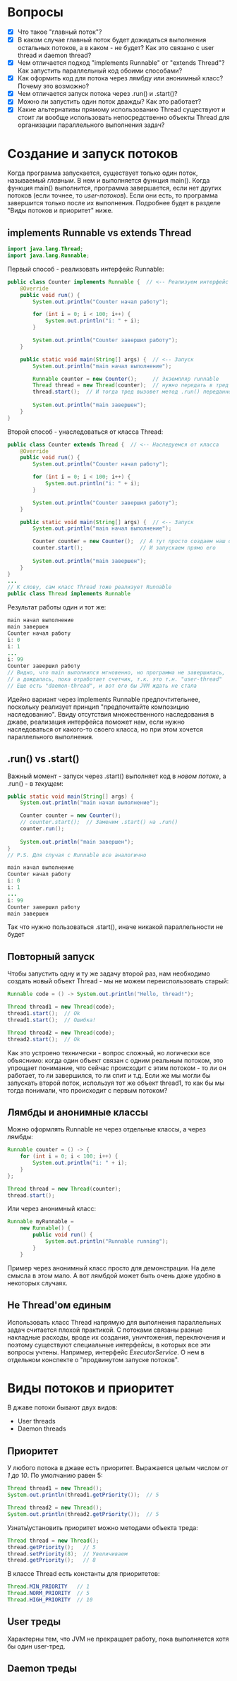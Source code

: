 # Вопросы

- [x] Что такое "главный поток"?
- [x] В каком случае главный поток будет дожидаться выполнения остальных потоков, а в каком - не будет? Как это связано с user thread и daemon thread?
- [x] Чем отличается подход "implements Runnable" от "extends Thread"? Как запустить параллельный код обоими способами?
- [x] Как оформить код для потока через лямбду или анонимный класс? Почему это возможно?
- [x] Чем отличается запуск потока через .run() и .start()?
- [x] Можно ли запустить один поток дважды? Как это работает?
- [x] Какие альтернативы прямому использованию Thread существуют и стоит ли вообще использовать непосредственно объекты Thread для организации параллельного выполнения задач?

# Создание и запуск потоков

Когда программа запускается, существует только один поток, называемый *главным*. В нем и выполняется функция main(). Когда функция main() выполнится, программа завершается, если нет других потоков (если точнее, то *user-потоков*). Если они есть, то программа завершится только после их выполнения. Подробнее будет в разделе "Виды потоков и приоритет" ниже.

## implements Runnable vs extends Thread

```java
import java.lang.Thread;
import java.lang.Runnable;
```

Первый способ - реализовать интерфейс Runnable:

```java
public class Counter implements Runnable {  // <-- Реализуем интерфейс
    @Override
    public void run() {
        System.out.println("Counter начал работу");

        for (int i = 0; i < 100; i++) {
            System.out.println("i: " + i);
        }

        System.out.println("Counter завершил работу");
    }

    public static void main(String[] args) {  // <-- Запуск
        System.out.println("main начал выполнение");

        Runnable counter = new Counter();     // Экземпляр runnable
        Thread thread = new Thread(counter);  // нужно передать в тред
        thread.start();  // И тогда тред вызовет метод .run() переданного объекта
        
        System.out.println("main завершен");
    }
}
```

Второй способ - унаследоваться от класса Thread:

```java
public class Counter extends Thread {  // <-- Наследуемся от класса
    @Override
    public void run() {
        System.out.println("Counter начал работу");

        for (int i = 0; i < 100; i++) {
            System.out.println("i: " + i);
        }

        System.out.println("Counter завершил работу");
    }

    public static void main(String[] args) {  // <-- Запуск
        System.out.println("main начал выполнение");

        Counter counter = new Counter();  // А тут просто создаем наш объект
        counter.start();                  // И запускаем прямо его
        
        System.out.println("main завершен");
    }
}
...
// К слову, сам класс Thread тоже реализует Runnable
public class Thread implements Runnable
```

Результат работы один и тот же:

```java
main начал выполнение
main завершен
Counter начал работу
i: 0
i: 1
...
i: 99
Counter завершил работу
// Видно, что main выполнился мгновенно, но программа не завершилась, 
// а дождалась, пока отработает счетчик, т.к. это т.н. "user-thread"
// Еще есть "daemon-thread", и вот его бы JVM ждать не стала
```

Идейно вариант через implements Runnable предпочтительнее, поскольку реализует принцип "предпочитайте композицию наследованию". Ввиду отсутствия множественного наследования в джаве, реализация интерфейса поможет нам, если нужно наследоваться от какого-то своего класса, но при этом хочется параллельного выполнения.

## .run() vs .start()

Важный момент - запуск через .start() выполняет код в *новом потоке*, а .run() - в *текущем*:

```java
public static void main(String[] args) {
    System.out.println("main начал выполнение");

    Counter counter = new Counter();
    // counter.start();  // Заменим .start() на .run()
    counter.run();
    
    System.out.println("main завершен");
}
// P.S. Для случая с Runnable все аналогично
```

```java
main начал выполнение
Counter начал работу
i: 0
i: 1
...
i: 99
Counter завершил работу
main завершен
```

Так что нужно пользоваться .start(), иначе никакой параллельности не будет

## Повторный запуск

Чтобы запустить одну и ту же задачу второй раз, нам необходимо создать новый объект Thread - мы не можем переиспользовать старый:

```java
Runnable code = () -> System.out.println("Hello, thread!");

Thread thread1 = new Thread(code);
thread1.start();  // Ok
thread1.start();  // Ошибка!

Thread thread2 = new Thread(code);
thread2.start();  // Ok
```

Как это устроено технически - вопрос сложный, но логически все объяснимо: когда один объект связан с одним реальным потоком, это упрощает понимание, что сейчас происходит с этим потоком - то ли он работает, то ли завершился, то ли спит и т.д. Если же мы могли бы запускать второй поток, используя тот же объект thread1, то как бы мы тогда понимали, что происходит с первым потоком?

## Лямбды и анонимные классы

Можно оформлять Runnable не через отдельные классы, а через лямбды:

```java
Runnable counter = () -> {
    for (int i = 0; i < 100; i++) {
        System.out.println("i: " + i);
    }
};

Thread thread = new Thread(counter);
thread.start();
```

Или через анонимный класс:

```java
Runnable myRunnable =
    new Runnable() {
        public void run() {
            System.out.println("Runnable running");
        }
    }
```

Пример через анонимный класс просто для демонстрации. На деле смысла в этом мало. А вот лямбдой может быть очень даже удобно в некоторых случаях.

## Не Thread'ом единым

Использовать класс Thread напрямую для выполнения параллельных задач считается плохой практикой. С потоками связаны разные накладные расходы, вроде их создания, уничтожения, переключения и поэтому существуют специальные интерфейсы, в которых все эти вопросы учтены. Например, интерфейс *ExecutorService*. О нем в отдельном конспекте о "продвинутом запуске потоков".

# Виды потоков и приоритет

В джаве потоки бывают двух видов:

* User threads
* Daemon threads

## Приоритет

У любого потока в джаве есть приоритет. Выражается целым числом *от 1 до 10*. По умолчанию равен 5:

```java
Thread thread1 = new Thread();
System.out.println(thread1.getPriority());  // 5

Thread thread2 = new Thread();
System.out.println(thread2.getPriority());  // 5
```

Узнать\установить приоритет можно методами объекта треда:

```java
Thread thread = new Thread();
thread.getPriority();   // 5
thread.setPriority(8);  // Увеличиваем
thread.getPriority();   // 8
```

В классе Thread есть константы для приоритетов:

```java
Thread.MIN_PRIORITY   // 1
Thread.NORM_PRIORITY  // 5
Thread.HIGH_PRIORITY  // 10
```

## User треды

Характерны тем, что JVM не прекращает работу, пока выполняется хотя бы один user-тред.

## Daemon треды